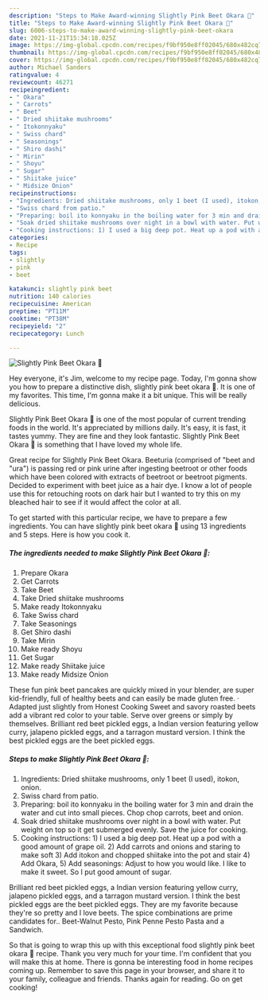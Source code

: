 ```yaml
---
description: "Steps to Make Award-winning Slightly Pink Beet Okara 💓"
title: "Steps to Make Award-winning Slightly Pink Beet Okara 💓"
slug: 6006-steps-to-make-award-winning-slightly-pink-beet-okara
date: 2021-11-21T15:34:18.025Z
image: https://img-global.cpcdn.com/recipes/f9bf950e8ff02045/680x482cq70/slightly-pink-beet-okara-recipe-main-photo.jpg
thumbnail: https://img-global.cpcdn.com/recipes/f9bf950e8ff02045/680x482cq70/slightly-pink-beet-okara-recipe-main-photo.jpg
cover: https://img-global.cpcdn.com/recipes/f9bf950e8ff02045/680x482cq70/slightly-pink-beet-okara-recipe-main-photo.jpg
author: Michael Sanders
ratingvalue: 4
reviewcount: 46271
recipeingredient:
- " Okara"
- " Carrots"
- " Beet"
- " Dried shiitake mushrooms"
- " Itokonnyaku"
- " Swiss chard"
- " Seasonings"
- " Shiro dashi"
- " Mirin"
- " Shoyu"
- " Sugar"
- " Shiitake juice"
- " Midsize Onion"
recipeinstructions:
- "Ingredients: Dried shiitake mushrooms, only 1 beet (I used), itokon, onion."
- "Swiss chard from patio."
- "Preparing: boil ito konnyaku in the boiling water for 3 min and drain the water and cut into small pieces. Chop chop carrots, beet and onion."
- "Soak dried shiitake mushrooms over night in a bowl with water. Put weight on top so it get submerged evenly. Save the juice for cooking."
- "Cooking instructions: 1) I used a big deep pot. Heat up a pod with a good amount of grape oil. 2) Add carrots and onions and staring to make soft 3) Add itokon and chopped shiitake into the pot and stair 4) Add Okara, 5) Add seasonings: Adjust to how you would like. I like to make it sweet. So I put good amount of sugar."
categories:
- Recipe
tags:
- slightly
- pink
- beet

katakunci: slightly pink beet 
nutrition: 140 calories
recipecuisine: American
preptime: "PT11M"
cooktime: "PT38M"
recipeyield: "2"
recipecategory: Lunch

---
```



![Slightly Pink Beet Okara 💓](https://img-global.cpcdn.com/recipes/f9bf950e8ff02045/680x482cq70/slightly-pink-beet-okara-recipe-main-photo.jpg)

Hey everyone, it's Jim, welcome to my recipe page. Today, I'm gonna show you how to prepare a distinctive dish, slightly pink beet okara 💓. It is one of my favorites. This time, I'm gonna make it a bit unique. This will be really delicious.

Slightly Pink Beet Okara 💓 is one of the most popular of current trending foods in the world. It's appreciated by millions daily. It's easy, it is fast, it tastes yummy. They are fine and they look fantastic. Slightly Pink Beet Okara 💓 is something that I have loved my whole life.

Great recipe for Slightly Pink Beet Okara. Beeturia (comprised of &#34;beet and &#34;ura&#34;) is passing red or pink urine after ingesting beetroot or other foods which have been colored with extracts of beetroot or beetroot pigments. Decided to experiment with beet juice as a hair dye. I know a lot of people use this for retouching roots on dark hair but I wanted to try this on my bleached hair to see if it would affect the color at all.


To get started with this particular recipe, we have to prepare a few ingredients. You can have slightly pink beet okara 💓 using 13 ingredients and 5 steps. Here is how you cook it.

<!--inarticleads1-->

##### The ingredients needed to make Slightly Pink Beet Okara 💓:

1. Prepare  Okara
1. Get  Carrots
1. Take  Beet
1. Take  Dried shiitake mushrooms
1. Make ready  Itokonnyaku
1. Take  Swiss chard
1. Take  Seasonings
1. Get  Shiro dashi
1. Take  Mirin
1. Make ready  Shoyu
1. Get  Sugar
1. Make ready  Shiitake juice
1. Make ready  Midsize Onion


These fun pink beet pancakes are quickly mixed in your blender, are super kid-friendly, full of healthy beets and can easily be made gluten free. · Adapted just slightly from Honest Cooking Sweet and savory roasted beets add a vibrant red color to your table. Serve over greens or simply by themselves. Brilliant red beet pickled eggs, a Indian version featuring yellow curry, jalapeno pickled eggs, and a tarragon mustard version. I think the best pickled eggs are the beet pickled eggs. 

<!--inarticleads2-->

##### Steps to make Slightly Pink Beet Okara 💓:

1. Ingredients: Dried shiitake mushrooms, only 1 beet (I used), itokon, onion.
1. Swiss chard from patio.
1. Preparing: boil ito konnyaku in the boiling water for 3 min and drain the water and cut into small pieces. Chop chop carrots, beet and onion.
1. Soak dried shiitake mushrooms over night in a bowl with water. Put weight on top so it get submerged evenly. Save the juice for cooking.
1. Cooking instructions: 1) I used a big deep pot. Heat up a pod with a good amount of grape oil. 2) Add carrots and onions and staring to make soft 3) Add itokon and chopped shiitake into the pot and stair 4) Add Okara, 5) Add seasonings: Adjust to how you would like. I like to make it sweet. So I put good amount of sugar.


Brilliant red beet pickled eggs, a Indian version featuring yellow curry, jalapeno pickled eggs, and a tarragon mustard version. I think the best pickled eggs are the beet pickled eggs. They are my favorite because they&#39;re so pretty and I love beets. The spice combinations are prime candidates for.. Beet-Walnut Pesto, Pink Penne Pesto Pasta and a Sandwich. 

So that is going to wrap this up with this exceptional food slightly pink beet okara 💓 recipe. Thank you very much for your time. I'm confident that you will make this at home. There is gonna be interesting food in home recipes coming up. Remember to save this page in your browser, and share it to your family, colleague and friends. Thanks again for reading. Go on get cooking!
